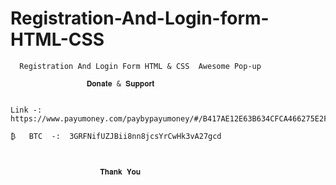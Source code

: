 # Registration-And-Login-form-HTML-CSS

      Registration And Login Form HTML & CSS  Awesome Pop-up
                     
                     𝐃𝐨𝐧𝐚𝐭𝐞 & 𝐒𝐮𝐩𝐩𝐨𝐫𝐭   


    Link -:  https://www.payumoney.com/paybypayumoney/#/B417AE12E63B634CFCA466275E2F17B5

    ₿   BTC  -:  3GRFNifUZJBii8nn8jcsYrCwHk3vA27gcd  
      
      
      
                        𝐓𝐡𝐚𝐧𝐤 𝐘𝐨𝐮
      
